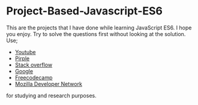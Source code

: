 # Project-Based-Javascript-ES6
This are the projects that I have done while learning JavaScript ES6. I hope you enjoy. 
Try to solve the questions first without looking at the solution. Use; 
* [Youtube](https://www.youtube.com)  
* [Pirple](https://www.pirple.com)  
* [Stack overflow](https://www.stackoverflow.com) 
* [Google](https://www.google.com) 
* [Freecodecamp](https://www.freecodecamp.org)
* [Mozilla Developer Network](https://developer.mozilla.org) 

for studying and research purposes.
